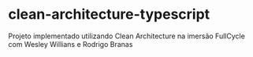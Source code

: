# clean-architecture-typescript
Projeto implementado utilizando Clean Architecture na imersão FullCycle com Wesley Willians e Rodrigo Branas
